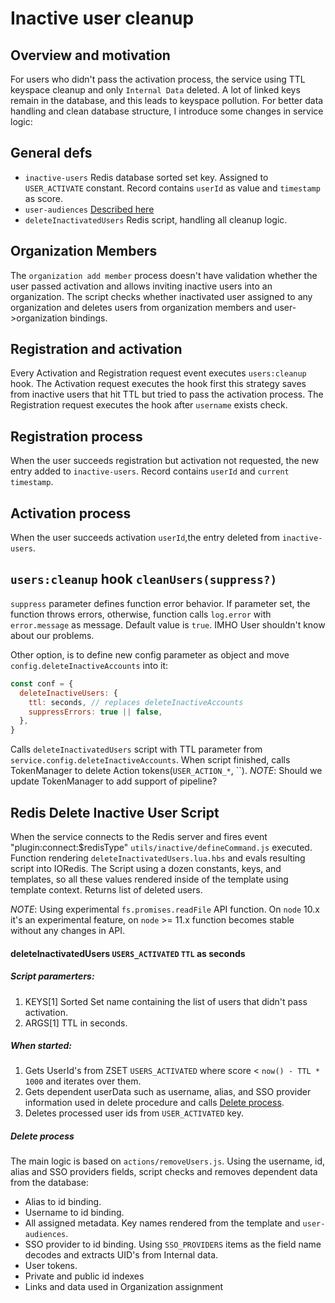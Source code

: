 # Inactive user cleanup

## Overview and motivation
For users who didn't pass the activation process, the service using TTL keyspace cleanup and only `Internal Data` deleted.
A lot of linked keys remain in the database, and this leads to keyspace pollution.
For better data handling and clean database structure, I introduce some changes in service logic:

## General defs
  - `inactive-users`
  Redis database sorted set key. Assigned to `USER_ACTIVATE` constant.
  Record contains `userId` as value and `timestamp` as score. 
  - `user-audiences` [Described here](update_metadata_lua.md#audience-list-update)
  - `deleteInactivatedUsers` Redis script, handling all cleanup logic.

## Organization Members
The `organization add member` process doesn't have validation whether the user passed activation and allows
inviting inactive users into an organization. The script checks whether inactivated user assigned to any organization
and deletes users from organization members and user->organization bindings.

## Registration and activation
Every Activation and Registration request event executes  `users:cleanup`  hook.
The Activation request executes the hook first this strategy saves from inactive
users that hit TTL but tried to pass the activation process.
The Registration request executes the hook after `username` exists check.

## Registration process
When the user succeeds registration but activation not requested, the new entry added to `inactive-users`.
Record contains `userId` and `current timestamp`.

## Activation process
When the user succeeds activation `userId`,the entry deleted from `inactive-users`.

## `users:cleanup` hook `cleanUsers(suppress?)`
`suppress` parameter defines function error behavior. If parameter set, the function throws errors,
otherwise, function calls `log.error` with `error.message` as message.
Default value is `true`. IMHO User shouldn't know about our problems.

Other option, is to define new config parameter as object and move `config.deleteInactiveAccounts` into it:
```javascript
const conf = {
  deleteInactiveUsers: {
    ttl: seconds, // replaces deleteInactiveAccounts
    suppressErrors: true || false,
  },
}
```
Calls `deleteInactivatedUsers` script with TTL parameter from `service.config.deleteInactiveAccounts`.
When script finished, calls TokenManager to delete Action tokens(`USER_ACTION_*`, ``). 
*NOTE*: Should we update TokenManager to add support of pipeline?

## Redis Delete Inactive User Script
When the service connects to the Redis server and fires event "plugin:connect:$redisType" `utils/inactive/defineCommand.js` executed.
Function rendering `deleteInactivatedUsers.lua.hbs` and evals resulting script into IORedis.
The Script using a dozen constants, keys, and templates, so all these values rendered inside of the template using template context.
Returns list of deleted users.

*NOTE*: Using experimental `fs.promises.readFile` API function. On `node` 10.x it's an experimental feature,
on `node` >= 11.x function becomes stable without any changes in API.

#### deleteInactivatedUsers `USERS_ACTIVATED` `TTL` as seconds
##### Script paramerters:
1. KEYS[1] Sorted Set name containing the list of users that didn't pass activation.
2. ARGS[1] TTL in seconds.

##### When started:
1. Gets UserId's from ZSET `USERS_ACTIVATED` where score < `now() - TTL * 1000` and iterates over them.
2. Gets dependent userData such as username, alias, and SSO provider information used in delete procedure and calls [Delete process](#delete-process).
3. Deletes processed user ids from `USER_ACTIVATED` key.

##### Delete process 
The main logic is based on `actions/removeUsers.js`.
Using the username, id, alias and SSO providers fields, script checks and removes dependent data from the database:
* Alias to id binding.
* Username to id binding.
* All assigned metadata. Key names rendered from the template and `user-audiences`.
* SSO provider to id binding. Using `SSO_PROVIDERS` items as the field name decodes and extracts UID's from Internal data.
* User tokens.
* Private and public id indexes
* Links and data used in Organization assignment

